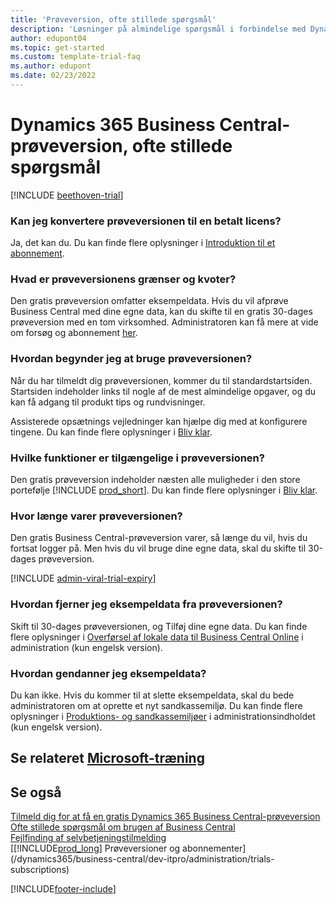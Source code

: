 ```yaml
---  
title: 'Prøveversion, ofte stillede spørgsmål'
description: 'Løsninger på almindelige spørgsmål i forbindelse med Dynamics 365 Business Central-konfiguration og administration af prøveversion. Få mere at vide om, hvordan du løser platform- og appspecifikke problemer.'
author: edupont04
ms.topic: get-started
ms.custom: template-trial-faq
ms.author: edupont
ms.date: 02/23/2022
---
```


# <a name="dynamics-365-business-central-trial-faq" />Dynamics 365 Business Central-prøveversion, ofte stillede spørgsmål

[!INCLUDE [beethoven-trial](includes/beethoven-trial.md)]

### <a name="can-i-convert-the-trial-to-a-paid-license" />Kan jeg konvertere prøveversionen til en betalt licens?

Ja, det kan du. Du kan finde flere oplysninger i [Introduktion til et abonnement](trial-signup.md#get-started-with-a-subscription).  

### <a name="what-are-the-trial-limits-and-quotas" />Hvad er prøveversionens grænser og kvoter?

Den gratis prøveversion omfatter eksempeldata. Hvis du vil afprøve Business Central med dine egne data, kan du skifte til en gratis 30-dages prøveversion med en tom virksomhed. Administratoren kan få mere at vide om forsøg og abonnement [her](/dynamics365/business-central/dev-itpro/administration/trials-subscriptions).  

### <a name="how-do-i-start-using-the-trial" />Hvordan begynder jeg at bruge prøveversionen?

Når du har tilmeldt dig prøveversionen, kommer du til standardstartsiden. Startsiden indeholder links til nogle af de mest almindelige opgaver, og du kan få adgang til produkt tips og rundvisninger.  

Assisterede opsætnings vejledninger kan hjælpe dig med at konfigurere tingene. Du kan finde flere oplysninger i [Bliv klar](ui-get-ready-business.md).  

### <a name="what-features-are-available-in-the-trial" />Hvilke funktioner er tilgængelige i prøveversionen?

Den gratis prøveversion indeholder næsten alle muligheder i den store portefølje [!INCLUDE [prod_short](includes/prod_short.md)]. Du kan finde flere oplysninger i [Bliv klar](ui-get-ready-business.md).  

### <a name="how-long-does-the-trial-last" />Hvor længe varer prøveversionen?

Den gratis Business Central-prøveversion varer, så længe du vil, hvis du fortsat logger på. Men hvis du vil bruge dine egne data, skal du skifte til 30-dages prøveversion.  

[!INCLUDE [admin-viral-trial-expiry](includes/admin-viral-trial-expiry.md)]

### <a name="how-do-i-remove-sample-data-from-the-trial" />Hvordan fjerner jeg eksempeldata fra prøveversionen?

Skift til 30-dages prøveversionen, og Tilføj dine egne data. Du kan finde flere oplysninger i [Overførsel af lokale data til Business Central Online](/dynamics365/business-central/dev-itpro/administration/migrate-data) i administration (kun engelsk version).  

### <a name="how-do-i-restore-sample-data" />Hvordan gendanner jeg eksempeldata?

Du kan ikke. Hvis du kommer til at slette eksempeldata, skal du bede administratoren om at oprette et nyt sandkassemiljø. Du kan finde flere oplysninger i [Produktions- og sandkassemiljøer](/dynamics365/business-central/dev-itpro/administration/environment-types) i administrationsindholdet (kun engelsk version).  

## <a name="see-related-microsoft-training" />Se relateret [Microsoft-træning](/training/modules/trial-dynamics-365-business-central/)

## <a name="see-also" />Se også

[Tilmeld dig for at få en gratis Dynamics 365 Business Central-prøveversion](trial-signup.md)  
[Ofte stillede spørgsmål om brugen af Business Central](across-faq.yml)  
[Fejlfinding af selvbetjeningstilmelding](ui-troubleshoot-self-signup.md)  
[[!INCLUDE[prod_long](includes/prod_long.md)] Prøveversioner og abonnementer](/dynamics365/business-central/dev-itpro/administration/trials-subscriptions)  


[!INCLUDE[footer-include](includes/footer-banner.md)]
